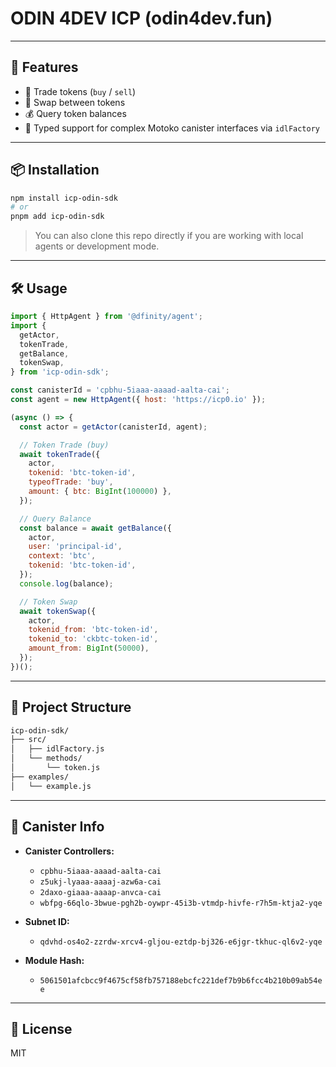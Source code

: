 # ODIN 4DEV ICP (odin4dev.fun)
---

## 🚀 Features

* 💱 Trade tokens (`buy` / `sell`)
* 🔄 Swap between tokens
* 💰 Query token balances
* 🧩 Typed support for complex Motoko canister interfaces via `idlFactory`

---

## 📦 Installation

```bash
npm install icp-odin-sdk
# or
pnpm add icp-odin-sdk
```

> You can also clone this repo directly if you are working with local agents or development mode.

---

## 🛠 Usage

```js
import { HttpAgent } from '@dfinity/agent';
import {
  getActor,
  tokenTrade,
  getBalance,
  tokenSwap,
} from 'icp-odin-sdk';

const canisterId = 'cpbhu-5iaaa-aaaad-aalta-cai';
const agent = new HttpAgent({ host: 'https://icp0.io' });

(async () => {
  const actor = getActor(canisterId, agent);

  // Token Trade (buy)
  await tokenTrade({
    actor,
    tokenid: 'btc-token-id',
    typeofTrade: 'buy',
    amount: { btc: BigInt(100000) },
  });

  // Query Balance
  const balance = await getBalance({
    actor,
    user: 'principal-id',
    context: 'btc',
    tokenid: 'btc-token-id',
  });
  console.log(balance);

  // Token Swap
  await tokenSwap({
    actor,
    tokenid_from: 'btc-token-id',
    tokenid_to: 'ckbtc-token-id',
    amount_from: BigInt(50000),
  });
})();
```

---

## 📁 Project Structure

```bash
icp-odin-sdk/
├── src/
│   ├── idlFactory.js
│   └── methods/
│       └── token.js
├── examples/
│   └── example.js
```

---

## 🧠 Canister Info

* **Canister Controllers:**

  * `cpbhu-5iaaa-aaaad-aalta-cai`
  * `z5ukj-lyaaa-aaaaj-azw6a-cai`
  * `2daxo-giaaa-aaaap-anvca-cai`
  * `wbfpg-66qlo-3bwue-pgh2b-oywpr-45i3b-vtmdp-hivfe-r7h5m-ktja2-yqe`

* **Subnet ID:**

  * `qdvhd-os4o2-zzrdw-xrcv4-gljou-eztdp-bj326-e6jgr-tkhuc-ql6v2-yqe`

* **Module Hash:**

  * `5061501afcbcc9f4675cf58fb757188ebcfc221def7b9b6fcc4b210b09ab54ee`

---

## 📄 License

MIT
